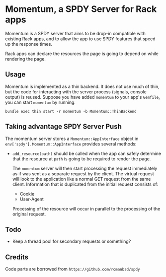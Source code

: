 Momentum, a SPDY Server for Rack apps
========

Momentum is a SPDY server that aims to be drop-in compatible with existing Rack apps,
and to allow the app to use SPDY features that speed up the response times.

Rack apps can declare the resources the page is going to depend on while rendering the page.

Usage
-----
Momentum is implemented as a thin backend. It does not use much of thin, but the code for
interacting with the server process (signals, console output) is reused.
Suppose you have added `momentum` to your app's `Gemfile`, you can start `momentum` by running:

    bundle exec thin start -r momentum -b Momentum::ThinBackend


Taking advantage SPDY Server Push
-------------------------------------

The momentum server stores a `Momentum::AppInterface` object in `env['spdy']`.
`Momentum::AppInterface` provides several methods:

- `add_resource(path)` should be called when the app can safely determine that the resource
  at `path` is going to be required to render the page.
  
  The `momentum` server will then start processing the request immediately as if was sent as
  a separate request by the client.
  The virtual request will look to the application like a normal GET request from the same 
  client. Information that is duplicated from the initial request consists of:
    - Cookie
    - User-Agent
  
  Processing of the resource will occur in parallel to the processing of the original request.

Todo
----
- Keep a thread pool for secondary requests or something?


Credits
-------
Code parts are borrowed from `https://github.com/romanbsd/spdy`